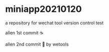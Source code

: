 # miniapp20210120
a repository for wechat tool version control test

allen 1st commit :coffee:

allen 2nd commit :pizza: by wetools